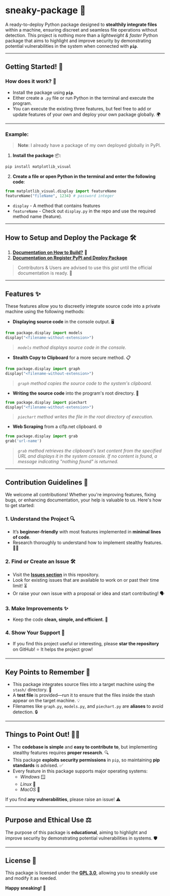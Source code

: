 # sneaky-package 🥸  
A ready-to-deploy Python package designed to **stealthily integrate files** within a machine, ensuring discreet and seamless file operations without detection. This project is nothing more than a *lightweight & faster* Python package that aims to highlight and improve security by demonstrating potential vulnerabilities in the system when connected with **`pip`**.

---

## Getting Started! 🚀

### How does it work? 🤔  
- Install the package using **`pip`**.
- Either create a `.py` file or run Python in the terminal and execute the program.
- You can execute the existing three features, but feel free to add or update features of your own and deploy your own package globally. 🌍

---

### Example:  

> **Note**: I already have a package of my own deployed globally in PyPI.  

1. **Install the package** 📦:  
```bash  
pip install matplotlib_visual  
```

2. **Create a file or open Python in the terminal and enter the following code**:  
```python  
from matplotlib_visual.display import featureName  
featureName("fileName", 1234) # password integer  
```  

- `display` - A method that contains features  
- `featureName` - Check out `display.py` in the repo and use the required method name (feature).

---

## How to Setup and Deploy the Package 🛠️

1. [**Documentation on How to Build?**](https://gist.github.com/this-is-yaash/c6d1dceee10d17851b79d3781a078c51) 📄  
2. [**Documentation on Register PyPI and Deploy Package**](https://gist.github.com/this-is-yaash/12c00a4c9cff94bf12a0e753b4eed075)  

> Contributors & Users are advised to use this *gist* until the official documentation is ready. 📝

---

## Features ✨

These features allow you to discreetly integrate source code into a private machine using the following methods:

- **Displaying source code** in the console output. 🖥️  
```python  
from package.display import models  
display("<filename-without-extension>")  
```
> *`models` method displays source code in the console.*  

- **Stealth Copy to Clipboard** for a more secure method. 📋  
```python  
from package.display import graph  
display("<filename-without-extension>")  
```
> *`graph` method copies the source code to the system's clipboard.*  

- **Writing the source code** into the program's root directory. 📝  
```python  
from package.display import piechart  
display("<filename-without-extension>")  
```
> *`piechart` method writes the file in the root directory of execution.*  

- **Web Scraping** from a cl1p.net clipboard. 🌐  
```python  
from package.display import grab  
grab('url-name')  
```
> *`grab` method retrieves the clipboard's text content from the specified URL and displays it in the system console. If no content is found, a message indicating "nothing found" is returned.*  

---

## Contribution Guidelines 🙌

We welcome all contributions! Whether you're improving features, fixing bugs, or enhancing documentation, your help is valuable to us. Here's how to get started:

### 1. Understand the Project 🔍
- It’s **beginner-friendly** with most features implemented in **minimal lines of code**.  
- Research thoroughly to understand how to implement stealthy features. 🕵️‍♀️

### 2. Find or Create an Issue 🛠️
- Visit the [**Issues section**](https://github.com/AmateursLeague/sneaky-package/issues) in this repository.  
- Look for existing issues that are available to work on or past their time limit! ⏳  
- Or raise your own issue with a proposal or idea and start contributing! 🗣️

### 3. Make Improvements ✨
- Keep the code **clean, simple, and efficient**. 🧹

### 4. Show Your Support 🌟
- If you find this project useful or interesting, please **star the repository** on GitHub! ⭐ It helps the project grow!

---

## Key Points to Remember 📌
- This package integrates source files into a target machine using the `stash/` directory. 📁  
- A **test file** is provided—run it to ensure that the files inside the stash appear on the target machine. 💡  
- Filenames like `graph.py`, `models.py`, and `piechart.py` are **aliases** to avoid detection. 🔒  

---

## Things to Point Out! 🕵️‍♂️
- The **codebase is simple** and **easy to contribute to**, but implementing stealthy features requires **proper research**. 🔍  
- This package **exploits security permissions** in `pip`, so maintaining **pip standards** is advised. ✅  
- Every feature in this package supports major operating systems:  
  - *Windows* 🪟  
  - *Linux* 🐧  
  - *MacOS* 🍏  

If you find **any vulnerabilities**, please raise an issue! ⚠️

---

## Purpose and Ethical Use ⚖️

The purpose of this package is **educational**, aiming to highlight and improve security by demonstrating potential vulnerabilities in systems. 🛡️

---

## License 📜

This package is licensed under the [**GPL 3.0**](https://www.gnu.org/licenses/gpl-3.0.en.html), allowing you to sneakily use and modify it as needed.

**Happy sneaking!** 🤫